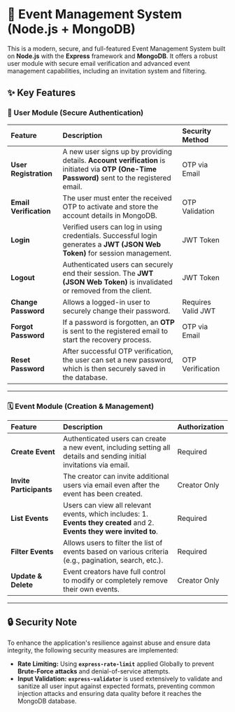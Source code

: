 

# 📅 Event Management System (Node.js + MongoDB)

This is a modern, secure, and full-featured Event Management System built on **Node.js** with the **Express** framework and **MongoDB**. It offers a robust user module with secure email verification and advanced event management capabilities, including an invitation system and filtering.

## ✨ Key Features

### 👤 User Module (Secure Authentication)

| Feature | Description | Security Method |
| :--- | :--- | :--- |
| **User Registration** | A new user signs up by providing details. **Account verification** is initiated via **OTP (One-Time Password)** sent to the registered email. | OTP via Email |
| **Email Verification** | The user must enter the received OTP to activate and store the account details in MongoDB. | OTP Validation |
| **Login** | Verified users can log in using credentials. Successful login generates a **JWT (JSON Web Token)** for session management. | JWT Token |
| **Logout** | Authenticated users can securely end their session. The **JWT (JSON Web Token)** is invalidated or removed from the client. | JWT Token |
| **Change Password** | Allows a logged-in user to securely change their password. | Requires Valid JWT |
| **Forgot Password** | If a password is forgotten, an **OTP** is sent to the registered email to start the recovery process. | OTP via Email |
| **Reset Password** | After successful OTP verification, the user can set a new password, which is then securely saved in the database. | OTP Verification |

-----

### 🗓️ Event Module (Creation & Management)

| Feature | Description | Authorization |
| :--- | :--- | :--- |
| **Create Event** | Authenticated users can create a new event, including setting all details and sending initial invitations via email. | Required |
| **Invite Participants** | The creator can invite additional users via email even after the event has been created. | Creator Only |
| **List Events** | Users can view all relevant events, which includes: 1. **Events they created** and 2. **Events they were invited to**. | Required |
| **Filter Events** | Allows users to filter the list of events based on various criteria (e.g., pagination, search, etc.). | Required |
| **Update & Delete** | Event creators have full control to modify or completely remove their own events. | Creator Only |

-----

## 🔒 Security Note

To enhance the application's resilience against abuse and ensure data integrity, the following security measures are implemented:

  * **Rate Limiting:** Using **`express-rate-limit`** applied Globally to prevent **Brute-Force attacks** and denial-of-service attempts.
  * **Input Validation:** **`express-validator`** is used extensively to validate and sanitize all user input against expected formats, preventing common injection attacks and ensuring data quality before it reaches the MongoDB database.
